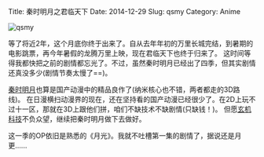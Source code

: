Title: 秦时明月之君临天下
Date: 2014-12-29
Slug: qsmy
Category: Anime


![qsmy]({filename}/images/2014/qsmy.jpg)

等了将近2年，这个月底你终于出来了。自从去年年初的万里长城完结，到暑期的电影跳票，再今年暑假的龙腾万里上映，现在君临天下也终于归来了。
这时间等得我都快把之前的剧情都忘光了。不过，虽然秦时明月已经出了四季，但其实剧情还真没多少(剧情节奏太慢了==)。

[秦时明月](http://www.qinsmoon.com/)也算是国产动漫中的精品良作了(纳米核心也不错，两者都走的3D路线)。
在日漫横扫动漫界的现在，还在坚持看的国产动漫已经很少了。在2D上玩不过十一区，那就在3D上跟他们拼，咱们不缺技术不缺剧情(只缺钱！)。
但愿[玄机科技](http://baike.baidu.com/view/1685262.htm)不负众望，继续把秦时明月做下去做好。

这一季的OP依旧是熟悉的《月光》。我就不吐槽第一集的剧情了，据说还是月更......
